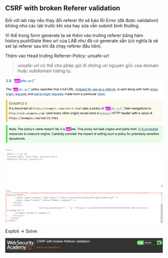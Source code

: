 ## CSRF with broken Referer validation

Đối với lab này nếu thay đổi referer thì sẽ báo lỗi Error (đã được validation) không như các lab trước khi xóa hay sửa vẫn submit bình thường.

Vì thế trong form generate ta sẽ thêm vào trường referer bằng hàm history.pushState theo url của LAB như đã có generate sẵn (có nghĩa là sẽ set lại referer sau khi đã chạy referer đầu tiên).

Thêm vào Head trường Referrer-Policy: unsafe-url

> unsafe-url có thể cho phép gửi đi những url nguyên gốc của domain hoặc subdomain tương tự.

![](/imgs/CSRF/34.png?raw=true)

![](/imgs/CSRF/35.png?raw=true)

Exploit -> Solve

![](/imgs/CSRF/36.png?raw=true)
